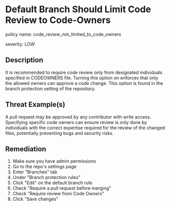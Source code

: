 # Default Branch Should Limit Code Review to Code-Owners

policy name: code_review_not_limited_to_code_owners

severity: LOW

## Description

It is recommended to require code review only from designated individuals
specified in CODEOWNERS file. Turning this option on enforces that only the
allowed owners can approve a code change. This option is found in the branch
protection setting of the repository.

## Threat Example(s)

A pull request may be approved by any contributor with write access. Specifying
specific code owners can ensure review is only done by individuals with the
correct expertise required for the review of the changed files, potentially
preventing bugs and security risks.

## Remediation

1. Make sure you have admin permissions
2. Go to the repo's settings page
3. Enter "Branches" tab
4. Under "Branch protection rules"
5. Click "Edit" on the default branch rule
6. Check "Require a pull request before merging"
7. Check "Require review from Code Owners"
8. Click "Save changes"
